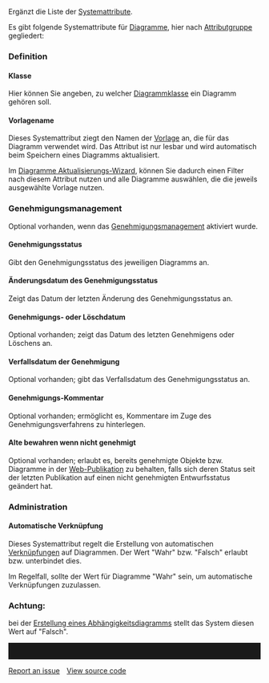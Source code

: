 Ergänzt die Liste der [Systemattribute](systemattribute).

Es gibt folgende Systemattribute für [Diagramme](diagramm), hier nach
[Attributgruppe](attributgruppe-und-attribut) gegliedert:

### Definition

#### Klasse

Hier können Sie angeben, zu welcher
[Diagrammklasse](klasse) ein Diagramm gehören soll.

#### Vorlagename

Dieses Systemattribut ziegt den Namen der
[Vorlage](shapes-stencils-und-templates-de) an, die für das Diagramm verwendet
wird. Das Attribut ist nur lesbar und wird automatisch beim Speichern
eines Diagramms aktualisiert.

Im [Diagramme Aktualisierungs-Wizard](aktualisieren-von-diagrammen),
können Sie dadurch einen Filter nach diesem Attribut nutzen und alle
Diagramme auswählen, die die jeweils ausgewählte Vorlage nutzen.

### Genehmigungsmanagement

Optional vorhanden, wenn das
[Genehmigungsmanagement](genehmigungsmanagement) aktiviert wurde.

#### Genehmigungsstatus

Gibt den Genehmigungsstatus des jeweiligen Diagramms an.

#### Änderungsdatum des Genehmigungsstatus

Zeigt das Datum der letzten Änderung des Genehmigungsstatus an.

#### Genehmigungs- oder Löschdatum

Optional vorhanden; zeigt das Datum des letzten Genehmigens oder
Löschens an.

#### Verfallsdatum der Genehmigung

Optional vorhanden; gibt das Verfallsdatum des Genehmigungsstatus an.

#### Genehmigungs-Kommentar

Optional vorhanden; ermöglicht es, Kommentare im Zuge des
Genehmigungsverfahrens zu hinterlegen.

#### Alte bewahren wenn nicht genehmigt

Optional vorhanden; erlaubt es, bereits genehmigte Objekte bzw.
Diagramme in der [Web-Publikation](webpublisher-de) zu behalten, falls sich
deren Status seit der letzten Publikation auf einen nicht genehmigten
Entwurfsstatus geändert hat.

### Administration

#### Automatische Verknüpfung

Dieses Systemattribut regelt die Erstellung von automatischen
[Verknüpfungen](verknuepfungen) auf Diagrammen. Der Wert "Wahr" bzw.
"Falsch" erlaubt bzw. unterbindet dies.

Im Regelfall, sollte der Wert für Diagramme "Wahr" sein, um automatische
Verknüpfungen zuzulassen.

<div class="warning">
<h3> Achtung: </h3> 
  
bei der [Erstellung eines Abhängigkeitsdiagramms](erstellen-eines-abhaengigkeitsdiagramms) stellt
das System diesen Wert auf "Falsch".
</div>

<hr style="padding-top:2rem" />
<a href="https://github.com/process4/docs/issues" target="_blank" class="bgw btn btn-primary btn-lg shadow-sm">Report an issue</a>
<a href="https://github.com/process4/docs" target="_blank" class="bgw btn btn-primary btn-lg shadow-sm" style="margin-left:10px;">View source code</a>